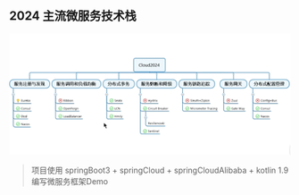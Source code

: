 ## 2024 主流微服务技术栈
![img.png](img.png)

> 项目使用 springBoot3 + springCloud + springCloudAlibaba + kotlin 1.9 编写微服务框架Demo 

